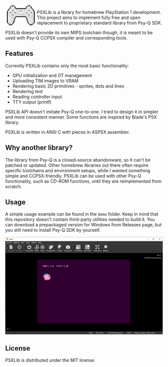 <img align="left" alt="controller" src="https://raw.githubusercontent.com/gecko0307/psxlib/main/media/controller.png" height="66" />

PSXLib is a library for homebrew PlayStation 1 development. This project aims to implement fully free and open replacement to proprietary standard library from Psy-Q SDK.

PSXLib doesn't provide its own MIPS toolchain though, it is meant to be used with Psy-Q CCPSX compiler and corresponding tools.

## Features

Currently PSXLib contains only the most basic functionality:

- GPU initialization and OT management
- Uploading TIM images to VRAM
- Rendering basic 2D primitives - sprites, dots and lines
- Rendering text
- Reading controller input
- TTY output (printf)

PSXLib API doesn't imitate Psy-Q one-to-one. I tried to design it in simpler and more consistent manner. Some functions are inspired by Blade's PSX library.

PSXLib is written in ANSI C with pieces in ASPSX assembler.

## Why another library?

The library from Psy-Q is a closed-source abandonware, so it can't be patched or updated. Other homebrew libraries out there often require specific toolchains and environment setups, while I wanted something simple and CCPSX-friendly. PSXLib can be used with other Psy-Q functionality, such as CD-ROM functions, until they are reimplemented from scratch.

## Usage
A simple usage example can be found in the `demo` folder. Keep in mind that this repository doesn't contain third-party utilities needed to build it. You can download a prepackaged version for Windows from Releases page, but you still need to install Psy-Q SDK by yourself.

[![Demo](https://raw.githubusercontent.com/gecko0307/psxlib/main/media/demo.png)](https://raw.githubusercontent.com/gecko0307/psxlib/main/media/controller.png)

## License
PSXLib is distributed under the MIT license.
